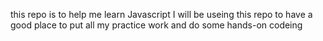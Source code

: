 this repo is to help me learn Javascript I will be useing this repo to have a good place to put all my practice work and do some hands-on codeing